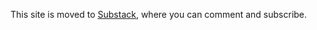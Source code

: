 This site is moved to [Substack](https://theoria137.substack.com/), where you can comment and subscribe.
